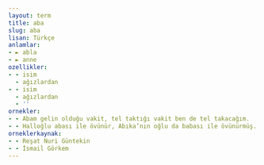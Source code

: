 ```yaml
---
layout: term
title: aba
slug: aba
lisan: Türkçe
anlamlar:
- ► abla
- ► anne
ozellikler:
- - isim
  - ağızlardan
- - isim
  - ağızlardan
  - ''
ornekler:
- - Abam gelin olduğu vakit, tel taktığı vakit ben de tel takacağım.
- - Halloğlu abası ile övünür, Abıka’nın oğlu da babası ile övünürmüş. Birinin abası, diğerinin babası ünlüymüş.
orneklerkaynak:
- - Reşat Nuri Güntekin
- - İsmail Görkem
---
```


